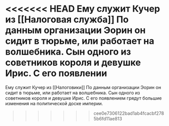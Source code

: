 <<<<<<< HEAD
Ему служит Кучер из [[Налоговая служба]]
По данным организации Эорин он сидит в тюрьме, или работает на волшебника. Сын одного из советников короля и девушке Ирис. С его появлении
=======
Ему служит Кучер из [[Налоговики]]
По данным организации Эорин он сидит в тюрьме, или работает на волшебника. Сын одного из советников короля и девушке Ирис. С его появлением грядут большие изменения на политической доске империи.
>>>>>>> cee0e7306122bad1ab4fcacbf2785b6fd11ae813
